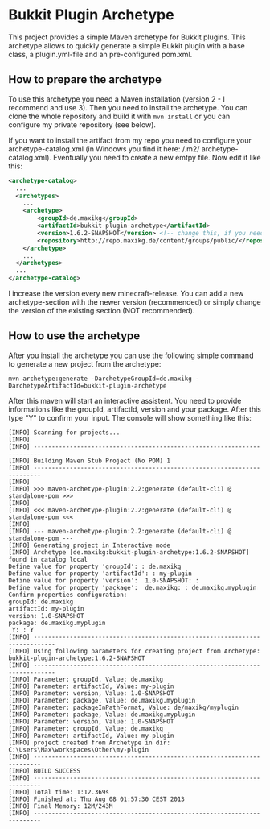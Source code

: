 # Bukkit Plugin Archetype

This project provides a simple Maven archetype for Bukkit plugins. This
archetype allows to quickly generate a simple Bukkit plugin with a base
class, a plugin.yml-file and an pre-configured pom.xml.

## How to prepare the archetype

To use this archetype you need a Maven installation (version 2 - I recommend
and use 3). Then you need to install the archetype. You can clone the whole
repository and build it with ```mvn install``` or you can configure my private
repository (see below).

If you want to install the artifact from my repo you need to configure your
archetype-catalog.xml (in Windows you find it here: <your-userdir>/.m2/
archetype-catalog.xml). Eventually you need to create a new emtpy file. Now
edit it like this:

```xml
<archetype-catalog>
  ...
  <archetypes>
  	...
  	<archetype>
  		<groupId>de.maxikg</groupId>
  		<artifactId>bukkit-plugin-archetype</artifactId>
  		<version>1.6.2-SNAPSHOT</version> <!-- change this, if you need a newer version if there is something available -->
  		<repository>http://repo.maxikg.de/content/groups/public/</repository>
  	</archetype>
  	...
  </archetypes>
  ...
</archetype-catalog>
```

I increase the version every new minecraft-release. You can add a new
archetype-section with the newer version (recommended) or simply change the
version of the existing section (NOT recommended).

## How to use the archetype

After you install the archetype you can use the following simple command to
generate a new project from the archetype:

```
mvn archetype:generate -DarchetypeGroupId=de.maxikg -DarchetypeArtifactId=bukkit-plugin-archetype
```

After this maven will start an interactive assistent. You need to provide
informations like the groupId, artifactId, version and your package. After this
type "Y" to confirm your input. The console will show something like this:

```
[INFO] Scanning for projects...
[INFO]
[INFO] ------------------------------------------------------------------------
[INFO] Building Maven Stub Project (No POM) 1
[INFO] ------------------------------------------------------------------------
[INFO]
[INFO] >>> maven-archetype-plugin:2.2:generate (default-cli) @ standalone-pom >>>
[INFO]
[INFO] <<< maven-archetype-plugin:2.2:generate (default-cli) @ standalone-pom <<<
[INFO]
[INFO] --- maven-archetype-plugin:2.2:generate (default-cli) @ standalone-pom ---
[INFO] Generating project in Interactive mode
[INFO] Archetype [de.maxikg:bukkit-plugin-archetype:1.6.2-SNAPSHOT] found in catalog local
Define value for property 'groupId': : de.maxikg
Define value for property 'artifactId': : my-plugin
Define value for property 'version':  1.0-SNAPSHOT: :
Define value for property 'package':  de.maxikg: : de.maxikg.myplugin
Confirm properties configuration:
groupId: de.maxikg
artifactId: my-plugin
version: 1.0-SNAPSHOT
package: de.maxikg.myplugin
 Y: : Y
[INFO] ----------------------------------------------------------------------------
[INFO] Using following parameters for creating project from Archetype: bukkit-plugin-archetype:1.6.2-SNAPSHOT
[INFO] ----------------------------------------------------------------------------
[INFO] Parameter: groupId, Value: de.maxikg
[INFO] Parameter: artifactId, Value: my-plugin
[INFO] Parameter: version, Value: 1.0-SNAPSHOT
[INFO] Parameter: package, Value: de.maxikg.myplugin
[INFO] Parameter: packageInPathFormat, Value: de/maxikg/myplugin
[INFO] Parameter: package, Value: de.maxikg.myplugin
[INFO] Parameter: version, Value: 1.0-SNAPSHOT
[INFO] Parameter: groupId, Value: de.maxikg
[INFO] Parameter: artifactId, Value: my-plugin
[INFO] project created from Archetype in dir: C:\Users\Max\workspaces\Other\my-plugin
[INFO] ------------------------------------------------------------------------
[INFO] BUILD SUCCESS
[INFO] ------------------------------------------------------------------------
[INFO] Total time: 1:12.369s
[INFO] Finished at: Thu Aug 08 01:57:30 CEST 2013
[INFO] Final Memory: 12M/243M
[INFO] ------------------------------------------------------------------------
```